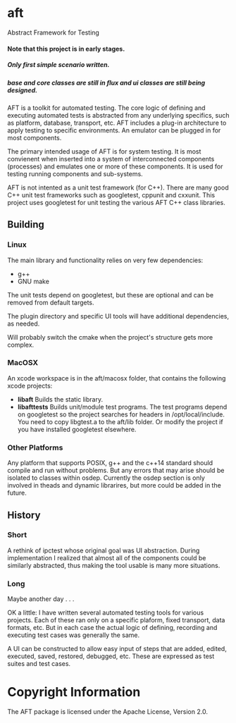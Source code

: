 # aft
Abstract Framework for Testing

#### Note that this project is in early stages.
##### Only first simple scenario written.
##### base and core classes are still in flux and ui classes are still being designed.


AFT is a toolkit for automated testing.  The core logic of defining and executing 
automated tests is abstracted from any underlying specifics, such as platform, 
database, transport, etc.  AFT includes a plug-in architecture to apply testing to 
specific environments.  An emulator can be plugged in for most components.

The primary intended usage of AFT is for system testing.  It is most convienent when
inserted into a system of interconnected components (processes) and emulates one or
more of these components.  It is used for testing running components and sub-systems.

AFT is not intented as a unit test framework (for C++).  There are many good C++ unit 
test frameworks such as googletest, cppunit and cxxunit.  This project uses googletest
for unit testing the various AFT C++ class libraries.

## Building

### Linux

The main library and functionality relies on very few dependencies:
- g++
- GNU make

The unit tests depend on googletest, but these are optional and can be removed from 
default targets.

The plugin directory and specific UI tools will have additional dependencies, as needed.

Will probably switch the cmake when the project's structure gets more complex.

### MacOSX

An xcode workspace is in the aft/macosx folder, that contains the following xcode projects:
- **libaft** Builds the static library.
- **libafttests** Builds unit/module test programs.  The test programs depend on googletest so the project searches for
  headers in /opt/local/include.  You need to copy libgtest.a to the aft/lib folder.  Or modify the project if you
  have installed googletest elsewhere.

### Other Platforms

Any platform that supports POSIX, g++ and the c++14 standard should compile and run without problems. But any
errors that may arise should be isolated to classes within osdep. Currently the osdep section is only involved
in theads and dynamic librarires, but more could be added in the future.

## History

### Short

A rethink of ipctest whose original goal was UI abstraction.  During implementation I 
realized that almost all of the components could be similarly abstracted, thus making 
the tool usable is many more situations.

### Long

Maybe another day . . .

OK a little:  I have written several automated testing tools for various projects.  Each of 
these ran only on a specific plaform, fixed transport, data formats, etc.  But in each case 
the actual logic of defining, recording and executing test cases was generally the same.

A UI can be constructed to allow easy input of steps that are added, edited, executed, saved, restored,
debugged, etc. These are expressed as test suites and test cases.

# Copyright Information

The AFT package is licensed under the Apache License, Version 2.0.
